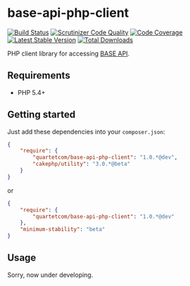 # base-api-php-client

[![Build Status](https://travis-ci.org/quartetcom/base-api-php-client.svg?branch=master)](https://travis-ci.org/quartetcom/base-api-php-client)
[![Scrutinizer Code Quality](https://scrutinizer-ci.com/g/quartetcom/base-api-php-client/badges/quality-score.png?b=master)](https://scrutinizer-ci.com/g/quartetcom/base-api-php-client/?branch=master)
[![Code Coverage](https://scrutinizer-ci.com/g/quartetcom/base-api-php-client/badges/coverage.png?b=master)](https://scrutinizer-ci.com/g/quartetcom/base-api-php-client/?branch=master)
[![Latest Stable Version](https://poser.pugx.org/quartetcom/base-api-php-client/v/stable.svg)](https://packagist.org/packages/quartetcom/base-api-php-client)
[![Total Downloads](https://poser.pugx.org/quartetcom/base-api-php-client/downloads.svg)](https://packagist.org/packages/quartetcom/base-api-php-client)

PHP client library for accessing [BASE API](https://developers.thebase.in/).

## Requirements

* PHP 5.4+

## Getting started

Just add these dependencies into your `composer.json`:

```json
{
    "require": {
        "quartetcom/base-api-php-client": "1.0.*@dev",
        "cakephp/utility": "3.0.*@beta"
    }
}
```

or

```json
{
    "require": {
        "quartetcom/base-api-php-client": "1.0.*@dev"
    },
    "minimum-stability": "beta"
}
```

## Usage

Sorry, now under developing.
